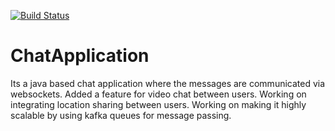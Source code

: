 [![Build Status](https://dev.azure.com/2509soumya/2509soumya/_apis/build/status/2509soumya.ChatApplication?branchName=master)](https://dev.azure.com/2509soumya/2509soumya/_build/latest?definitionId=2&branchName=master)

# ChatApplication



Its a java based chat application where the messages are communicated via websockets.
Added a feature for video chat between users.
Working on integrating location sharing between users.
Working on making it highly scalable by using kafka queues for message passing.
